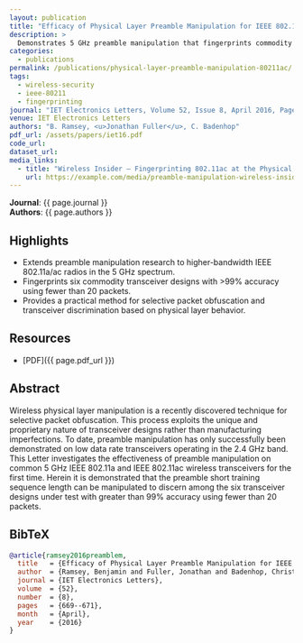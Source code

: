 ```yaml
---
layout: publication
title: "Efficacy of Physical Layer Preamble Manipulation for IEEE 802.11a/ac"
description: >
  Demonstrates 5 GHz preamble manipulation that fingerprints commodity 802.11a/ac transceivers with over 99% accuracy using fewer than 20 packets.
categories:
  - publications
permalink: /publications/physical-layer-preamble-manipulation-80211ac/
tags:
  - wireless-security
  - ieee-80211
  - fingerprinting
journal: "IET Electronics Letters, Volume 52, Issue 8, April 2016, Pages 669–671"
venue: IET Electronics Letters
authors: "B. Ramsey, <u>Jonathan Fuller</u>, C. Badenhop"
pdf_url: /assets/papers/iet16.pdf
code_url: 
dataset_url: 
media_links:
  - title: "Wireless Insider — Fingerprinting 802.11ac at the Physical Layer"
    url: https://example.com/media/preamble-manipulation-wireless-insider
---
```


**Journal**: {{ page.journal }}  
**Authors**: {{ page.authors }}

## Highlights

- Extends preamble manipulation research to higher-bandwidth IEEE 802.11a/ac radios in the 5 GHz spectrum.
- Fingerprints six commodity transceiver designs with >99% accuracy using fewer than 20 packets.
- Provides a practical method for selective packet obfuscation and transceiver discrimination based on physical layer behavior.

## Resources

- [PDF]({{ page.pdf_url }})  


## Abstract

Wireless physical layer manipulation is a recently discovered technique for selective packet obfuscation. This process exploits the unique and proprietary nature of transceiver designs rather than manufacturing imperfections. To date, preamble manipulation has only successfully been demonstrated on low data rate transceivers operating in the 2.4 GHz band. This Letter investigates the effectiveness of preamble manipulation on common 5 GHz IEEE 802.11a and IEEE 802.11ac wireless transceivers for the first time. Herein it is demonstrated that the preamble short training sequence length can be manipulated to discern among the six transceiver designs under test with greater than 99% accuracy using fewer than 20 packets.


## BibTeX

```bibtex
@article{ramsey2016preamblem,
  title   = {Efficacy of Physical Layer Preamble Manipulation for IEEE 802.11a/ac},
  author  = {Ramsey, Benjamin and Fuller, Jonathan and Badenhop, Christopher},
  journal = {IET Electronics Letters},
  volume  = {52},
  number  = {8},
  pages   = {669--671},
  month   = {April},
  year    = {2016}
}
```
